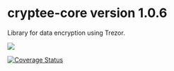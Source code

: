 # cryptee-core version 1.0.6
Library for data encryption using Trezor.

![](https://travis-ci.com/LukasRada/cryptee-core.svg?branch=master)

[![Coverage Status](https://coveralls.io/repos/github/LukasRada/cryptee-core/badge.svg?branch=master)](https://coveralls.io/github/LukasRada/cryptee-core?branch=master)
